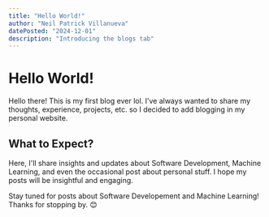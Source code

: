 ```yaml
---
title: "Hello World!"
author: "Neil Patrick Villanueva"
datePosted: "2024-12-01"
description: "Introducing the blogs tab"
---
```


# Hello World!

Hello there! This is my first blog ever lol. I’ve always wanted to share my thoughts, experience, projects, etc. so I decided to add blogging in my personal website. 

## What to Expect?
Here, I'll share insights and updates about Software Development, Machine Learning, and even the occasional post about personal stuff. I hope my posts will be insightful and engaging.


Stay tuned for posts about Software Developement and Machine Learning! Thanks for stopping by. 😊